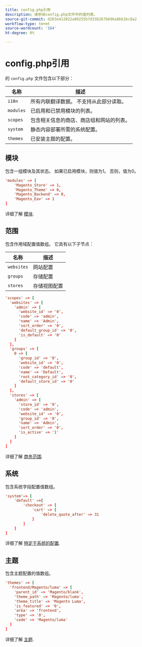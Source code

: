 ```yaml
---
title: config.php引用
description: 请参阅config.php文件中的值列表。
source-git-commit: d263e412022a89255b7d33b267b696a8bb1bc8a2
workflow-type: tm+mt
source-wordcount: '164'
ht-degree: 0%

---
```



# config.php引用

的 `config.php` 文件包含以下部分：

| 名称 | 描述 |
| --------- | -------------------|
| `i18n` | 所有内联翻译数据。 不支持从此部分读取。 |
| `modules` | 已启用和已禁用模块的列表。 |
| `scopes` | 包含相关信息的商店、商店组和网站的列表。 |
| `system` | 静态内容部署所需的系统配置。 |
| `themes` | 已安装主题的配置。 |

## 模块

包含一组模块及其状态。 如果已启用模块，则值为1。 否则，值为0。

```conf
'modules' => [
    'Magento_Store' => 1,
    'Magento_Theme' => 0,
    'Magento_Backend' => 0,
    'Magento_Eav' => 1
]
```

详细了解 [模块].

## 范围

包含作用域配置值数组。 它具有以下子节点：

| 名称 | 描述 |
| ---------- | -----------------------------------|
| `websites` | 网站配置 |
| `groups` | 存储配置 |
| `stores` | 存储视图配置 |

```conf
'scopes' => [
  'websites' => [
    'admin' => [
      'website_id' => '0',
      'code' => 'admin',
      'name' => 'Admin',
      'sort_order' => '0',
      'default_group_id' => '0',
      'is_default' => '0'
    ]
  ],
  'groups' => [
    0 => [
      'group_id' => '0',
      'website_id' => '0',
      'code' => 'default',
      'name' => 'Default',
      'root_category_id' => '0',
      'default_store_id' => '0'
    ]
  ],
  'stores' => [
    'admin' => [
      'store_id' => '0',
      'code' => 'admin',
      'website_id' => '0',
      'group_id' => '0',
      'name' => 'Admin',
      'sort_order' => '0',
      'is_active' => '1'
    ]
  ]
]
```

详细了解 [商务范围][scopes].

## 系统

包含系统字段配置值数组。

```conf
'system'=> [
    'default' =>[
        'checkout' => [
            'cart' => [
                'delete_quote_after' => 31
            ]
        ]
    ]
]
```

详细了解 [特定于系统的配置](config-reference-sens.md).

## 主题

包含主题配置的值数组。

```conf
'themes' => [
  'frontend/Magento/luma' => [
    'parent_id' => 'Magento/blank',
    'theme_path' => 'Magento/luma',
    'theme_title' => 'Magento Luma',
    'is_featured' => '0',
    'area' => 'frontend',
    'type' => '0',
    'code' => 'Magento/luma'
  ]
]
```

详细了解 [主题].

<!-- link definitions -->

[模块]: https://experienceleague.adobe.com/docs/commerce-learn/tutorials/backend-development/create-module.html
[scopes]: https://experienceleague.adobe.com/docs/commerce-admin/start/setup/websites-stores-views.html#scope-settings
[主题]: https://developer.adobe.com/commerce/frontend-core/guide/themes/create-storefront/
